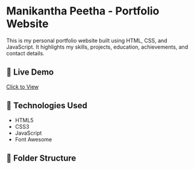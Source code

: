 # Manikantha Peetha - Portfolio Website

This is my personal portfolio website built using HTML, CSS, and JavaScript. It highlights my skills, projects, education, achievements, and contact details.

## 🚀 Live Demo

[Click to View](https://your-live-link.com)

## 🧰 Technologies Used

- HTML5
- CSS3
- JavaScript
- Font Awesome

## 📁 Folder Structure

